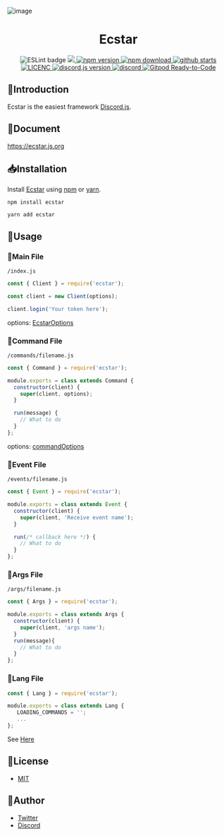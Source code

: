 ![image](https://user-images.githubusercontent.com/38714187/72132993-bb2ab900-33c3-11ea-9ddc-c3dd7feba787.png)

<h1 align="center">Ecstar</h1>

<p align="center">
  <img
    src="https://github.com/mouse484/Ecstar/workflows/ESLint/badge.svg"
    alt="ESLint badge"
  />
  <a href="http://ecstar.js.org/">
    <img
      src="https://github.com/mouse484/Ecstar/workflows/document/badge.svg
      alt="document badge"
    />
  </a>
  <a href="https://www.npmjs.com/package/ecstar">
    <img src="https://img.shields.io/npm/v/ecstar" alt="npm version" />
  </a>
  <a href="https://www.npmjs.com/package/ecstar">
    <img src="https://img.shields.io/npm/dw/ecstar" alt="npm download" />
  </a>
  <a href="https://github.com/mouse484/Ecstar/stargazers">
    <img
      src="https://img.shields.io/github/stars/mouse484/Ecstar"
      alt="github starts"
    />
  </a>
  <a href="https://github.com/mouse484/Ecstar/blob/master/LICENSE">
    <img src="https://img.shields.io/npm/l/ecstar" alt="LICENC" />
  </a>
  <a href="https://github.com/discordjs/discord.js">
    <img
      src="https://img.shields.io/npm/dependency-version/ecstar/peer/discord.js"
      alt="discord.js version"
    />
  </a>
  <a href="https://discord.gg/T4e5xbP">
    <img
      src="https://img.shields.io/discord/443320971609374721"
      alt="discord"
    />
  </a>
  <a href="https://gitpod.io/#https://github.com/mouse484/Ecstar">
    <img
      src="https://img.shields.io/badge/Gitpod-ready--to--code-blue?logo=gitpod"
      alt="Gitpod Ready-to-Code"
    />
  </a>
</p>

## 📃Introduction

Ecstar is the easiest framework [Discord.js](https://github.com/discordjs/discord.js).

## 📖Document

https://ecstar.js.org

## 📥Installation

Install [Ecstar](https://www.npmjs.com/package/ecstar) using [npm](https://www.npmjs.com/) or [yarn](https://yarnpkg.com/).

```
npm install ecstar
```

```
yarn add ecstar
```

## 💬Usage

### 📄Main File

`/index.js`

```js main.js
const { Client } = require('ecstar');

const client = new Client(options);

client.login('Your token here');
```
options: [EcstarOptions](https://ecstar.js.org/interfaces/_client_.ecstaroptions.html)


### 📄Command File

`/commands/filename.js`

```js
const { Command } = require('ecstar');

module.exports = class extends Command {
  constructor(client) {
    super(client, options);
  }

  run(message) {
    // What to do
  }
};
```
options: [commandOptions](https://ecstar.js.org/modules/_command_base_.html#commandoptions)

### 📄Event File

`/events/filename.js`

```js
const { Event } = require('ecstar');

module.exports = class extends Event {
  constructor(client) {
    super(client, 'Receive event name');
  }

  run(/* callback here */) {
    // What to do
  }
};
```

### 📄Args File

`/args/filename.js`

```js
const { Args } = require('ecstar');

module.exports = class extends Args {
  constructor(client) {
    super(client, 'args name');
  }
  run(message){
    // What to do
  }
};

```

### 📄Lang File

```ts
const { Lang } = require('ecstar');

module.exports = class extends Lang {
   LOADING_COMMANDS = '';
   ...
};
```

See [Here](https://github.com/mouse484/Ecstar/tree/master/src/lang)

## 🎫License

- [MIT](https://github.com/mouse484/Ecstar/blob/master/LICENSE)

## 👀Author

- [Twitter](https://twitter.com/mouse_484)
- [Discord](https://discord.gg/T4e5xbP)
